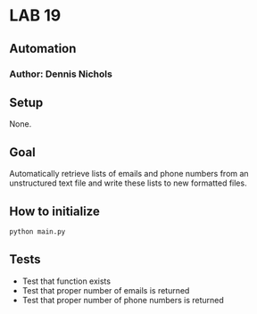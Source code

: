 # LAB 19

## Automation
### Author: Dennis Nichols

## Setup
None.

## Goal

Automatically retrieve lists of emails and phone numbers from an unstructured text file and write these lists to new formatted files.

## How to initialize

```python
python main.py
```

## Tests

- Test that function exists
- Test that proper number of emails is returned
- Test that proper number of phone numbers is returned